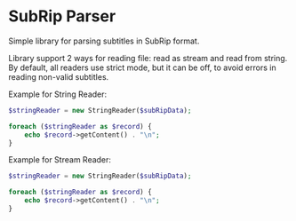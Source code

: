 # SubRip Parser

Simple library for parsing subtitles in SubRip format.

Library support 2 ways for reading file: read as stream and read from string. 
By default, all readers use strict mode, but it can be off, to avoid
errors in reading non-valid subtitles.

Example for String Reader:

```php
$stringReader = new StringReader($subRipData);

foreach ($stringReader as $record) {
    echo $record->getContent() . "\n";
}
```

Example for Stream Reader:

```php
$stringReader = new StringReader($subRipData);

foreach ($stringReader as $record) {
    echo $record->getContent() . "\n";
}
```